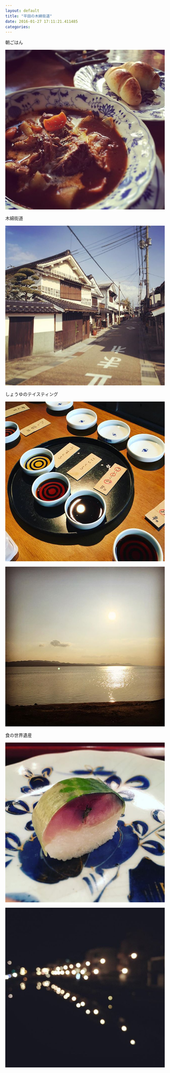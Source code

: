 ```yaml
---
layout: default
title: "平田の木綿街道"
date: 2016-01-27 17:11:21.411485
categories: 
---
```


朝ごはん

![バターロールとビーフシチュウ](/assets/images/201601/12543269_227157790951592_616609052_n.jpg)

木綿街道

![平田](/assets/images/201601/12501738_924813567588290_1809893418_n.jpg)

しょうゆのテイスティング

![しょうゆ](/assets/images/201601/12534447_1042437295808206_990880075_n.jpg)

![](/assets/images/201601/12558746_1520954334871817_720428921_n.jpg)

食の世界遺産

![鯖寿司](/assets/images/201601/12424808_1649164332024281_457522525_n.jpg)

![](/assets/images/201601/12558627_205328536481994_1895851867_n.jpg)


